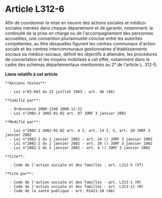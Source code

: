 # Article L312-6

Afin de coordonner la mise en oeuvre des actions sociales et médico-sociales menées dans chaque département et de garantir,
notamment, la continuité de la prise en charge ou de l'accompagnement des personnes accueillies, une convention pluriannuelle
conclue entre les autorités compétentes, au titre desquelles figurent les centres communaux d'action sociale et les centres
intercommunaux gestionnaires d'établissements sociaux ou médico-sociaux, définit les objectifs à atteindre, les procédures de
concertation et les moyens mobilisés à cet effet, notamment dans le cadre des schémas départementaux mentionnés au 2° de
l'article L. 312-5.

**Liens relatifs à cet article**

	**Anciens textes**:

	  - Loi n°83-663 du 22 juillet 1983 - art. 46 (Ab)

	**Codifié par**:

	  - Ordonnance 2000-1249 2000-12-21
	  - Loi n°2002-2 2002-01-02 art. 87 JORF 3 janvier 2002

	**Modifié par**:

	  - Loi n°2002-2 2002-01-02 art. 4 I, art. 14 I, V, art. 20 JORF 3 janvier 2002
	  - Loi n°2002-2 du 2 janvier 2002 - art. 14 () JORF 3 janvier 2002
	  - Loi n°2002-2 du 2 janvier 2002 - art. 20 () JORF 3 janvier 2002
	  - Loi n°2002-2 du 2 janvier 2002 - art. 4 () JORF 3 janvier 2002

	**Cite**:

	  - Code de l'action sociale et des familles - art. L312-5 (VT)

	**Cité par**:

	  - Code de l'action sociale et des familles - art. L313-1 (M)
	  - Code de l'action sociale et des familles - art. L313-11 (M)
	  - Code de la santé publique - art. R1423-10 (Ab)
